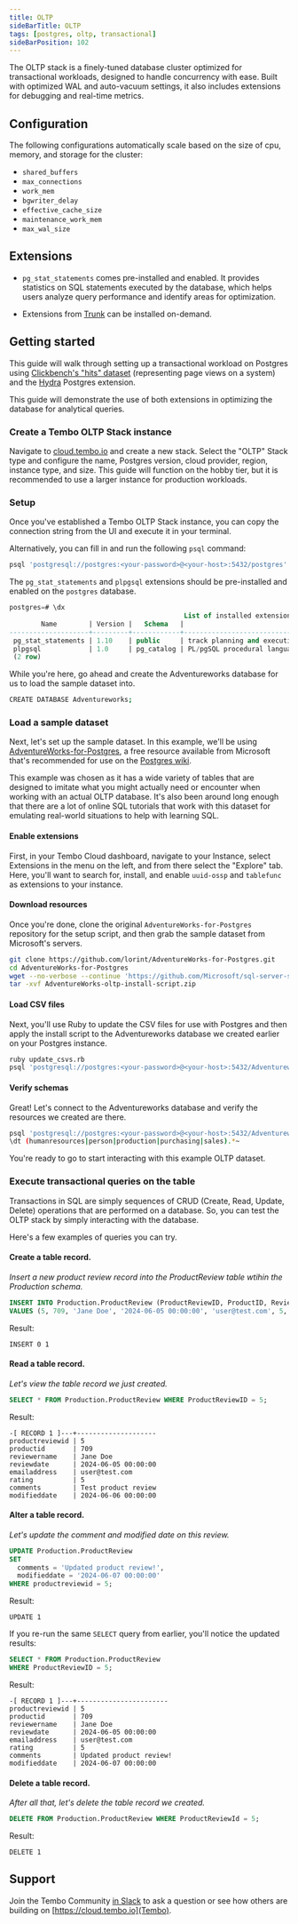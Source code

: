 ```yaml
---
title: OLTP
sideBarTitle: OLTP
tags: [postgres, oltp, transactional]
sideBarPosition: 102
---
```


The OLTP stack is a finely-tuned database cluster optimized for transactional workloads, designed to handle concurrency with ease. Built with optimized WAL and auto-vacuum settings, it also includes extensions for debugging and real-time metrics.

## Configuration

The following configurations automatically scale based on the size of cpu, memory, and storage for the cluster:

-   `shared_buffers`
-   `max_connections`
-   `work_mem`
-   `bgwriter_delay`
-   `effective_cache_size`
-   `maintenance_work_mem`
-   `max_wal_size`

## Extensions

-   `pg_stat_statements` comes pre-installed and enabled. It provides statistics on SQL statements executed by the database, which helps users analyze query performance and identify areas for optimization.

-   Extensions from [Trunk](https://pgt.dev) can be installed on-demand.

## Getting started

This guide will walk through setting up a transactional workload on Postgres using [Clickbench's "hits" dataset](https://github.com/ClickHouse/ClickBench?tab=readme-ov-file#history-and-motivation) (representing page views on a system) and the [Hydra](https://github.com/hydradatabase/hydra) Postgres extension.

This guide will demonstrate the use of both extensions in optimizing the database for analytical queries.

### Create a Tembo OLTP Stack instance

Navigate to [cloud.tembo.io](https://cloud.tembo.io) and create a new stack. Select the "OLTP" Stack type and configure the name, Postgres version, cloud provider, region, instance type, and size. This guide will function on the hobby tier, but it is recommended to use a larger instance for production workloads.

### Setup

Once you've established a Tembo OLTP Stack instance, you can copy the connection string from the UI and execute it in your terminal.

Alternatively, you can fill in and run the following `psql` command:

```bash
psql 'postgresql://postgres:<your-password>@<your-host>:5432/postgres'
```

The `pg_stat_statements` and `plpgsql` extensions should be pre-installed and enabled on the `postgres` database.

```sql
postgres=# \dx
                                            List of installed extensions
        Name        | Version |   Schema   |                              Description                               
--------------------+---------+------------+------------------------------------------------------------------------
 pg_stat_statements | 1.10    | public     | track planning and execution statistics of all SQL statements executed
 plpgsql            | 1.0     | pg_catalog | PL/pgSQL procedural language
 (2 row)
```

While you're here, go ahead and create the Adventureworks database for us to load the sample dataset into.

```bash
CREATE DATABASE Adventureworks;
```

### Load a sample dataset

Next, let's set up the sample dataset. In this example, we'll be using [AdventureWorks-for-Postgres](https://github.com/lorint/AdventureWorks-for-Postgres), a free resource available from Microsoft that's recommended for use on the [Postgres wiki](https://wiki.postgresql.org/wiki/Sample_Databases).

This example was chosen as it has a wide variety of tables that are designed to imitate what you might actually need or encounter when working with an actual OLTP database. It's also been around long enough that there are a lot of online SQL tutorials that work with this dataset for emulating real-world situations to help with learning SQL.

#### Enable extensions

First, in your Tembo Cloud dashboard, navigate to your Instance, select Extensions in the menu on the left, and from there select the "Explore" tab. Here, you'll want to search for, install, and enable `uuid-ossp` and `tablefunc` as extensions to your instance.

#### Download resources

Once you're done, clone the original `AdventureWorks-for-Postgres` repository for the setup script, and then grab the sample dataset from Microsoft's servers.

```bash
git clone https://github.com/lorint/AdventureWorks-for-Postgres.git
cd AdventureWorks-for-Postgres
wget --no-verbose --continue 'https://github.com/Microsoft/sql-server-samples/releases/download/adventureworks/AdventureWorks-oltp-install-script.zip'
tar -xvf AdventureWorks-oltp-install-script.zip
```

#### Load CSV files

Next, you'll use Ruby to update the CSV files for use with Postgres and then apply the install script to the Adventureworks database we created earlier on your Postgres instance.
```bash
ruby update_csvs.rb
psql 'postgresql://postgres:<your-password>@<your-host>:5432/Adventureworks' < install.sql 
```

#### Verify schemas

Great! Let's connect to the Adventureworks database and verify the resources we created are there.
```bash
psql 'postgresql://postgres:<your-password>@<your-host>:5432/Adventureworks'
\dt (humanresources|person|production|purchasing|sales).*~
```

You're ready to go to start interacting with this example OLTP dataset.

### Execute transactional queries on the table

Transactions in SQL are simply sequences of CRUD (Create, Read, Update, Delete) operations that are performed on a database. So, you can test the OLTP stack by simply interacting with the database.

Here's a few examples of queries you can try.

#### Create a table record.

_Insert a new product review record into the ProductReview table wtihin the Production schema._ 

```sql
INSERT INTO Production.ProductReview (ProductReviewID, ProductID, ReviewerName, ReviewDate, EmailAddress, Rating, Comments, ModifiedDate) 
VALUES (5, 709, 'Jane Doe', '2024-06-05 00:00:00', 'user@test.com', 5, 'Test product review', '2024-06-06 00:00:00');
```

Result:

```text
INSERT 0 1
```

#### Read a table record.

_Let's view the table record we just created._

```sql
SELECT * FROM Production.ProductReview WHERE ProductReviewID = 5;
```

Result:

```text
-[ RECORD 1 ]---+--------------------
productreviewid | 5
productid       | 709
reviewername    | Jane Doe
reviewdate      | 2024-06-05 00:00:00
emailaddress    | user@test.com
rating          | 5
comments        | Test product review
modifieddate    | 2024-06-06 00:00:00
```

#### Alter a table record.

_Let's update the comment and modified date on this review._

```sql
UPDATE Production.ProductReview 
SET 
  comments = 'Updated product review!', 
  modifieddate = '2024-06-07 00:00:00' 
WHERE productreviewid = 5;
```

Result:

```text
UPDATE 1
```

If you re-run the same `SELECT` query from earlier, you'll notice the updated results:

```sql
SELECT * FROM Production.ProductReview 
WHERE ProductReviewID = 5;
```

Result:

```text
-[ RECORD 1 ]---+-----------------------
productreviewid | 5
productid       | 709
reviewername    | Jane Doe
reviewdate      | 2024-06-05 00:00:00
emailaddress    | user@test.com
rating          | 5
comments        | Updated product review!
modifieddate    | 2024-06-07 00:00:00
```

#### Delete a table record.

_After all that, let's delete the table record we created._

```sql
DELETE FROM Production.ProductReview WHERE ProductReviewId = 5;
```

Result:

```text
DELETE 1
```

## Support

Join the Tembo Community [in Slack](https://join.slack.com/t/tembocommunity/shared_invite/zt-293gc1k0k-3K8z~eKW1SEIfrqEI~5_yw) to ask a question or see how others are building on [https://cloud.tembo.io](Tembo).
